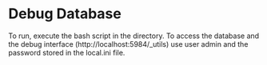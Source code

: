 # Debug Database

To run, execute the bash script in the directory.
To access the database and the debug interface (http://localhost:5984/_utils) use user admin and the password stored in the local.ini file.
